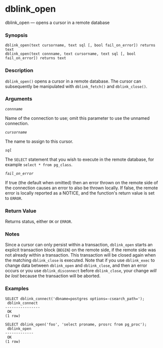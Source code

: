 # dblink\_open

dblink\_open — opens a cursor in a remote database

### Synopsis

```text
dblink_open(text cursorname, text sql [, bool fail_on_error]) returns text
dblink_open(text connname, text cursorname, text sql [, bool fail_on_error]) returns text
```

### Description

`dblink_open()` opens a cursor in a remote database. The cursor can subsequently be manipulated with `dblink_fetch()` and `dblink_close()`.

### Arguments

_`connname`_

Name of the connection to use; omit this parameter to use the unnamed connection.

_`cursorname`_

The name to assign to this cursor.

_`sql`_

The `SELECT` statement that you wish to execute in the remote database, for example `select * from pg_class`.

_`fail_on_error`_

If true \(the default when omitted\) then an error thrown on the remote side of the connection causes an error to also be thrown locally. If false, the remote error is locally reported as a NOTICE, and the function's return value is set to `ERROR`.

### Return Value

Returns status, either `OK` or `ERROR`.

### Notes

Since a cursor can only persist within a transaction, `dblink_open` starts an explicit transaction block \(`BEGIN`\) on the remote side, if the remote side was not already within a transaction. This transaction will be closed again when the matching `dblink_close` is executed. Note that if you use `dblink_exec` to change data between `dblink_open` and `dblink_close`, and then an error occurs or you use `dblink_disconnect` before `dblink_close`, your change _will be lost_ because the transaction will be aborted.

### Examples

```text
SELECT dblink_connect('dbname=postgres options=-csearch_path=');
 dblink_connect
----------------
 OK
(1 row)

SELECT dblink_open('foo', 'select proname, prosrc from pg_proc');
 dblink_open
-------------
 OK
(1 row)
```

